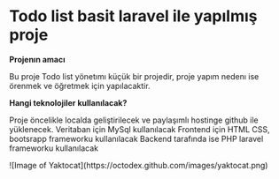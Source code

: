 <h1>Todo list basit laravel ile yapılmış proje</h1>

<b>Projenın amacı</b>
<p>
Bu proje Todo list yönetımı küçük bir projedir, proje yapım nedenı ise örenmek ve öğretmek için yapılacaktir. 
</p>

<b>Hangi teknolojiler kullanılacak?</b>
<p>
Proje öncelikle localda geliştirilecek ve paylaşımlı hostinge github ile yüklenecek. 
Veritaban için MySql kullanılacak
Frontend için HTML CSS, bootsrapp frameworku kullanılacak
Backend tarafında ise PHP laravel frameworku kullanılacak</p>
![Image of Yaktocat](https://octodex.github.com/images/yaktocat.png)
